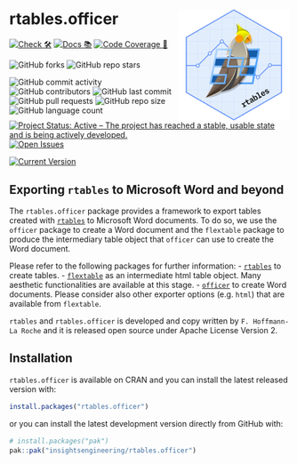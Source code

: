 
<!-- README.md is generated from README.Rmd. Please edit that file -->

# rtables.officer <a href='https://github.com/insightsengineering/rtables'><img src="man/figures/logo.png" align="right" height="200" width="200"/></a>

<!-- start badges -->

[![Check
🛠](https://github.com/insightsengineering/rtables.officer/actions/workflows/check.yaml/badge.svg)](https://github.com/insightsengineering/rtables.officer/actions/workflows/check.yaml)
[![Docs
📚](https://github.com/insightsengineering/rtables.officer/actions/workflows/docs.yaml/badge.svg)](https://insightsengineering.github.io/rtables.officer/)
[![Code Coverage
📔](https://raw.githubusercontent.com/insightsengineering/rtables.officer/_xml_coverage_reports/data/main/badge.svg)](https://raw.githubusercontent.com/insightsengineering/rtables.officer/_xml_coverage_reports/data/main/coverage.xml)

![GitHub
forks](https://img.shields.io/github/forks/insightsengineering/rtables.officer?style=social)
![GitHub repo
stars](https://img.shields.io/github/stars/insightsengineering/rtables.officer?style=social)

![GitHub commit
activity](https://img.shields.io/github/commit-activity/m/insightsengineering/rtables.officer)
![GitHub
contributors](https://img.shields.io/github/contributors/insightsengineering/rtables.officer)
![GitHub last
commit](https://img.shields.io/github/last-commit/insightsengineering/rtables.officer)
![GitHub pull
requests](https://img.shields.io/github/issues-pr/insightsengineering/rtables.officer)
![GitHub repo
size](https://img.shields.io/github/repo-size/insightsengineering/rtables.officer)
![GitHub language
count](https://img.shields.io/github/languages/count/insightsengineering/rtables.officer)
[![Project Status: Active – The project has reached a stable, usable
state and is being actively
developed.](https://www.repostatus.org/badges/latest/active.svg)](https://www.repostatus.org/#active)
[![Open
Issues](https://img.shields.io/github/issues-raw/insightsengineering/rtables.officer?color=red&label=open%20issues)](https://github.com/insightsengineering/rtables.officer/issues?q=is%3Aissue+is%3Aopen+sort%3Aupdated-desc)

[![Current
Version](https://img.shields.io/github/r-package/v/insightsengineering/rtables.officer/main?color=purple&label=Development%20Version)](https://github.com/insightsengineering/rtables.officer/tree/main)
<!-- end badges -->

## Exporting `rtables` to Microsoft Word and beyond

The `rtables.officer` package provides a framework to export tables
created with
[`rtables`](https://github.com/insightsengineering/rtables/) to
Microsoft Word documents. To do so, we use the `officer` package to
create a Word document and the `flextable` package to produce the
intermediary table object that `officer` can use to create the Word
document.

Please refer to the following packages for further information: -
[`rtables`](https://github.com/insightsengineering/rtables/) to create
tables. - [`flextable`](https://github.com/davidgohel/flextable) as an
intermediate html table object. Many aesthetic functionalities are
available at this stage. -
[`officer`](https://github.com/davidgohel/officer) to create Word
documents. Please consider also other exporter options (e.g. `html`)
that are available from `flextable`.

`rtables` and `rtables.officer` is developed and copy written by
`F. Hoffmann-La Roche` and it is released open source under Apache
License Version 2.

## Installation

`rtables.officer` is available on CRAN and you can install the latest
released version with:

``` r
install.packages("rtables.officer")
```

or you can install the latest development version directly from GitHub
with:

``` r
# install.packages("pak")
pak::pak("insightsengineering/rtables.officer")
```
